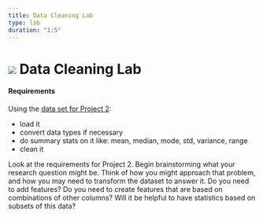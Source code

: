 ```yaml
---
title: Data Cleaning Lab
type: lab
duration: "1:5"
---
```


# ![](https://ga-dash.s3.amazonaws.com/production/assets/logo-9f88ae6c9c3871690e33280fcf557f33.png) Data Cleaning Lab

#### Requirements

Using the [data set for Project 2](./assets/datasets/billboard.csv):
- load it
- convert data types if necessary
- do summary stats on it like: mean, median, mode, std, variance, range
- clean it

Look at the requirements for Project 2. Begin brainstorming what your research question might be. Think of how you might approach that problem, and how you may need to transform the dataset to answer it. Do you need to add features? Do you need to create features that are based on combinations of other columns? Will it be helpful to have statistics based on subsets of this data?
